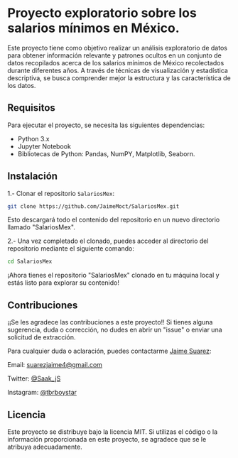 # Proyecto exploratorio sobre los salarios mínimos en México.

Este proyecto tiene como objetivo realizar un análisis exploratorio de datos para obtener información relevante y patrones ocultos en un conjunto de datos recopilados acerca de los salarios mínimos de México recolectados durante diferentes años.
A través de técnicas de visualización y estadística descriptiva, se busca comprender mejor la estructura y las característica de los datos. 

## Requisitos 
Para ejecutar el proyecto, se necesita las siguientes dependencias:
- Python 3.x
- Jupyter Notebook
- Bibliotecas de Python: Pandas, NumPY, Matplotlib, Seaborn. 

## Instalación
1.- Clonar el repositorio `SalariosMex`:
```bash
git clone https://github.com/JaimeMoct/SalariosMex.git
```
Esto descargará todo el contenido del repositorio en un nuevo directorio llamado "SalariosMex".

2.- Una vez completado el clonado, puedes acceder al directorio del repositorio mediante el siguiente comando:
```bash
cd SalariosMex
```
¡Ahora tienes el repositorio "SalariosMex" clonado en tu máquina local y estás listo para explorar su contenido!

## Contribuciones
¡¡Se les agradece las contribuciones a este proyecto!!
Si tienes alguna sugerencia, duda o corrección, no dudes en abrir un "issue" o enviar una solicitud de extracción. 

Para cualquier duda o aclaración, puedes contactarme [Jaime Suarez](https://github.com/JaimeMoct):

Email: suarezjaime4@gmail.com

Twitter: [@Saak_jS](https://twitter.com/Saak_jS)

Instagram: [@tbrboystar](https://www.instagram.com/tbrboystar/)

## Licencia
Este proyecto se distribuye bajo la licencia MIT. Si utilizas el código o la información proporcionada en este proyecto, se agradece que se le atribuya adecuadamente.
